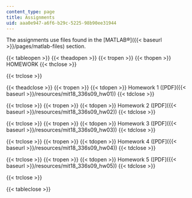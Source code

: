 ```yaml
---
content_type: page
title: Assignments
uid: aaa0e947-a6f6-b29c-5225-98b90ee31944
---
```


The assignments use files found in the [MATLAB®]({{< baseurl >}}/pages/matlab-files) section.

{{< tableopen >}}
{{< theadopen >}}
{{< tropen >}}
{{< thopen >}}
HOMEWORK
{{< thclose >}}

{{< trclose >}}

{{< theadclose >}}
{{< tropen >}}
{{< tdopen >}}
Homework 1 ([PDF]({{< baseurl >}}/resources/mit18_336s09_hw01))
{{< tdclose >}}

{{< trclose >}}
{{< tropen >}}
{{< tdopen >}}
Homework 2 ([PDF]({{< baseurl >}}/resources/mit18_336s09_hw02))
{{< tdclose >}}

{{< trclose >}}
{{< tropen >}}
{{< tdopen >}}
Homework 3 ([PDF]({{< baseurl >}}/resources/mit18_336s09_hw03))
{{< tdclose >}}

{{< trclose >}}
{{< tropen >}}
{{< tdopen >}}
Homework 4 ([PDF]({{< baseurl >}}/resources/mit18_336s09_hw04))
{{< tdclose >}}

{{< trclose >}}
{{< tropen >}}
{{< tdopen >}}
Homework 5 ([PDF]({{< baseurl >}}/resources/mit18_336s09_hw05))
{{< tdclose >}}

{{< trclose >}}

{{< tableclose >}}